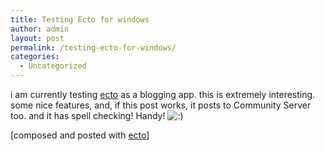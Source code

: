 ```yaml
---
title: Testing Ecto for windows
author: admin
layout: post
permalink: /testing-ecto-for-windows/
categories:
  - Uncategorized
---
```

i am currently testing [ecto][1] as a blogging app. this is extremely interesting. some nice features, and, if this post works, it posts to Community Server too. and it has spell checking! Handy! <img src="http://blog.lotas-smartman.net/wp-includes/images/smilies/icon_smile.gif" alt=":)" class="wp-smiley" /> 

[composed and posted with [ecto][1]]

 [1]: http://ecto.kung-foo.tv/